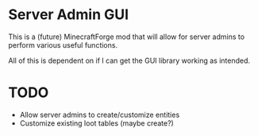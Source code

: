 Server Admin GUI
===============

This is a (future) MinecraftForge mod that will allow for server admins to perform various
useful functions.


All of this is dependent on if I can get the GUI library working as intended.

TODO
=====
* Allow server admins to create/customize entities
* Customize existing loot tables (maybe create?)